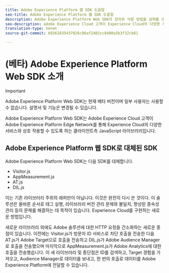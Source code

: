 ```yaml
---
title: Adobe Experience Platform 웹 SDK 도움말
seo-title: Adobe Experience Platform 웹 SDK 도움말
description: Adobe Experience Platform Web SDK의 정의와 사용 방법을 살펴볼 수 있습니다.
seo-description: adobe Experience Cloud 고객이 Experience Cloud의 다양한 서비스와 상호 작용할 수 있도록 허용
translation-type: tm+mt
source-git-commit: 68361835437026c86af2402cc8400a3b3f32cb81

---
```



# (베타) Adobe Experience Platform Web SDK 소개

>[!IMPORTANT]
>
>Adobe Experience Platform Web SDK는 현재 베타 버전이며 일부 사용자는 사용할 수 없습니다. 설명서 및 기능은 변경될 수 있습니다.

Adobe Experience Platform Web SDK는 Adobe Experience Cloud 고객이 Adobe Experience Platform Edge Network를 통해 Experience Cloud의 다양한 서비스와 상호 작용할 수 있도록 하는 클라이언트측 JavaScript 라이브러리입니다.

## Adobe Experience Platform 웹 SDK로 대체된 SDK

Adobe Experience Platform Web SDK는 다음 SDK를 대체합니다.

* Visitor.js
* AppMeasurement.js
* AT.js
* DIL.js

이는 기존 라이브러리 주위의 래퍼만이 아닙니다. 이것은 완전히 다시 쓴 것이다. 이 솔루션은 올바른 순서로 태그 실행, 라이브러리 버전 관리 문제와 불일치, 향상된 종속성 관리 등의 문제를 해결하는 데 목적이 있습니다. Experience Cloud를 구현하는 새로운 방법입니다.

새로운 라이브러리 외에도 Adobe 솔루션에 대한 HTTP 요청을 간소화하는 새로운 종점이 있습니다. 이전에는 Visitor.js가 방문자 ID 서비스로 차단 호출을 전송한 다음 AT.js가 Adobe Target으로 호출을 전송하고 DIL.js가 Adobe Audience Manager로 호출을 전송했으며 마지막으로 AppMeasurement.js가 Adobe Analytics에 대한 호출을 전송했습니다. 이 새 라이브러리 및 종단점은 ID를 검색하고, Target 경험을 가져오고, Audience Manager로 데이터를 보내고, 한 번의 호출로 데이터를 Adobe Experience Platform에 전달할 수 있습니다.